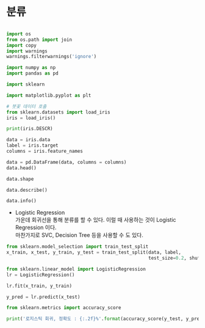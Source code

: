 # 분류  
``` python

import os
from os.path import join
import copy
import warnings
warnings.filterwarnings('ignore')

import numpy as np
import pandas as pd

import sklearn

import matplotlib.pyplot as plt

# 붓꽃 데이터 호출
from sklearn.datasets import load_iris
iris = load_iris()

print(iris.DESCR)

data = iris.data
label = iris.target
columns = iris.feature_names

data = pd.DataFrame(data, columns = columns)
data.head()

data.shape

data.describe()

data.info()
```

* Logistic Regression  
가운데 회귀선을 통해 분류를 할 수 있다. 이럴 때 사용하는 것이 Logistic Regression 이다.  
마찬가지로 SVC, Decision Tree 등을 사용할 수 도 있다.

``` python
from sklearn.model_selection import train_test_split
x_train, x_test, y_train, y_test = train_test_split(data, label, 
                                                    test_size=0.2, shuffle=True, stratify=label, random_state=2019)

from sklearn.linear_model import LogisticRegression
lr = LogisticRegression()

lr.fit(x_train, y_train)

y_pred = lr.predict(x_test)

from sklearn.metrics import accuracy_score

print('로지스틱 회귀, 정확도 : {:.2f}%'.format(accuracy_score(y_test, y_pred)*100))

```


